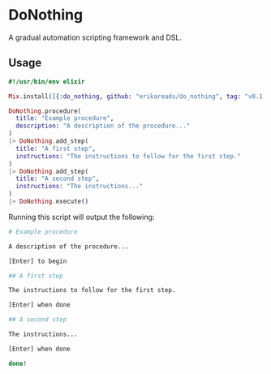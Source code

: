 # DoNothing

A gradual automation scripting framework and DSL.

## Usage

```elixir
#!/usr/bin/env elixir

Mix.install([{:do_nothing, github: "erikareads/do_nothing", tag: "v0.1.0"}])

DoNothing.procedure(
  title: "Example procedure", 
  description: "A description of the procedure..."
)
|> DoNothing.add_step(
  title: "A first step", 
  instructions: "The instructions to follow for the first step."
)
|> DoNothing.add_step(
  title: "A second step", 
  instructions: "The instructions..."
)
|> DoNothing.execute()
```

Running this script will output the following:

```sh
# Example procedure

A description of the procedure...

[Enter] to begin

## A first step

The instructions to follow for the first step.

[Enter] when done

## A second step

The instructions...

[Enter] when done

done!
```
